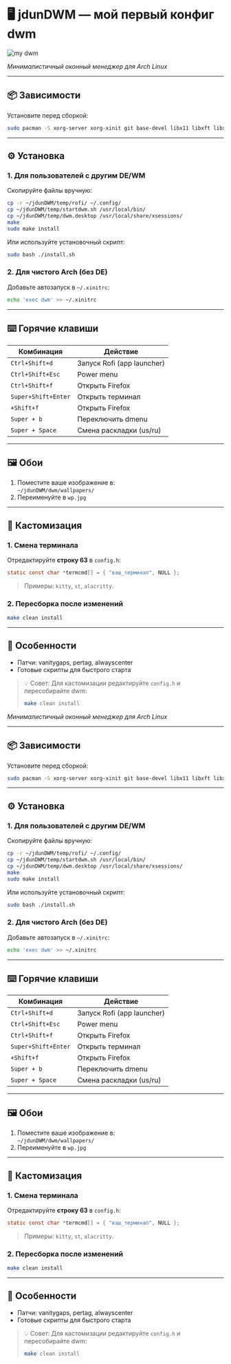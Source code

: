 # 🖥️ jdunDWM — мой первый конфиг dwm

![my dwm](~/jdunDWM/image.png)

*Минималистичный оконный менеджер для Arch Linux*

---

## 📦 Зависимости
Установите перед сборкой:
```bash
sudo pacman -S xorg-server xorg-xinit git base-devel libx11 libxft libxinerama freetype2 fontconfig rofi firefox
```


---

## ⚙️ Установка

### 1. Для пользователей с другим DE/WM
Скопируйте файлы вручную:
```bash
cp -r ~/jdunDWM/temp/rofi/ ~/.config/
cp ~/jdunDWM/temp/startdwm.sh /usr/local/bin/
cp ~/jdunDWM/temp/dwm.desktop /usr/local/share/xsessions/
make
sudo make install
```

Или используйте установочный скрипт:
```bash
sudo bash ./install.sh
```

### 2. Для чистого Arch (без DE)
Добавьте автозапуск в `~/.xinitrc`:
```bash
echo 'exec dwm' >> ~/.xinitrc
```

---

## ⌨️ Горячие клавиши
| Комбинация         | Действие                     |
|--------------------|-----------------------------|
| `Ctrl+Shift+d`     | Запуск Rofi (app launcher)  |
| `Ctrl+Shift+Esc`   | Power menu                  |
| `Ctrl+Shift+f`     | Открыть Firefox            |
| `Super+Shift+Enter` | Открыть терминал|
| `+Shift+f`     | Открыть Firefox            |
| `Super + b`  | Переключить dmenu          |
| `Super + Space`    | Смена раскладки (us/ru)    |

---

## 🖼️ Обои
1. Поместите ваше изображение в:  
   `~/jdunDWM/dwm/wallpapers/`
2. Переименуйте в `wp.jpg`

---

## 🔧 Кастомизация
### 1. Смена терминала
Отредактируйте **строку 63** в `config.h`:
```c
static const char *termcmd[] = { "ваш_терминал", NULL };
```
> Примеры:  `kitty`, `st`, `alacritty`.

### 2. Пересборка после изменений
```bash
make clean install
```
---
## 🔧 Особенности
- Патчи: vanitygaps, pertag, alwayscenter
- Готовые скрипты для быстрого старта

> 💡 Совет: Для кастомизации редактируйте `config.h` и пересобирайте dwm:
> ```bash
> make clean install
> ```
*Минималистичный оконный менеджер для Arch Linux*

---

## 📦 Зависимости
Установите перед сборкой:
```bash
sudo pacman -S xorg-server xorg-xinit git base-devel libx11 libxft libxinerama freetype2 fontconfig rofi firefox
```


---

## ⚙️ Установка

### 1. Для пользователей с другим DE/WM
Скопируйте файлы вручную:
```bash
cp -r ~/jdunDWM/temp/rofi/ ~/.config/
cp ~/jdunDWM/temp/startdwm.sh /usr/local/bin/
cp ~/jdunDWM/temp/dwm.desktop /usr/local/share/xsessions/
make
sudo make install
```

Или используйте установочный скрипт:
```bash
sudo bash ./install.sh
```

### 2. Для чистого Arch (без DE)
Добавьте автозапуск в `~/.xinitrc`:
```bash
echo 'exec dwm' >> ~/.xinitrc
```

---

## ⌨️ Горячие клавиши
| Комбинация         | Действие                     |
|--------------------|-----------------------------|
| `Ctrl+Shift+d`     | Запуск Rofi (app launcher)  |
| `Ctrl+Shift+Esc`   | Power menu                  |
| `Ctrl+Shift+f`     | Открыть Firefox            |
| `Super+Shift+Enter` | Открыть терминал|
| `+Shift+f`     | Открыть Firefox            |
| `Super + b`  | Переключить dmenu          |
| `Super + Space`    | Смена раскладки (us/ru)    |

---

## 🖼️ Обои
1. Поместите ваше изображение в:  
   `~/jdunDWM/dwm/wallpapers/`
2. Переименуйте в `wp.jpg`

---

## 🔧 Кастомизация
### 1. Смена терминала
Отредактируйте **строку 63** в `config.h`:
```c
static const char *termcmd[] = { "ваш_терминал", NULL };
```
> Примеры:  `kitty`, `st`, `alacritty`.

### 2. Пересборка после изменений
```bash
make clean install
```
---
## 🔧 Особенности
- Патчи: vanitygaps, pertag, alwayscenter
- Готовые скрипты для быстрого старта

> 💡 Совет: Для кастомизации редактируйте `config.h` и пересобирайте dwm:
> ```bash
> make clean install
> ```
